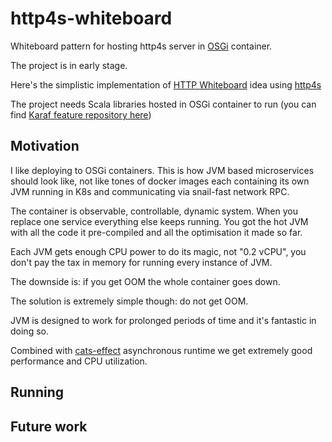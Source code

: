 # http4s-whiteboard
Whiteboard pattern for hosting http4s server in [OSGi](https://docs.osgi.org/specification/) container.

The project is in early stage. 

Here's the simplistic implementation of [HTTP Whiteboard](https://docs.osgi.org/specification/osgi.cmpn/8.0.0/service.http.whiteboard.html) idea using [http4s](https://http4s.org)

The project needs Scala libraries hosted in OSGi container to run (you can find [Karaf feature repository here](https://raw.githubusercontent.com/p-pavel/osgi-experiments/main/features.xml))

## Motivation

I like deploying to OSGi containers. This is how JVM based microservices should look like, not like tones of docker images each containing its own JVM running in K8s and communicating via snail-fast network RPC.

The container is observable, controllable, dynamic system. When you replace one service everything else keeps running. You got the hot JVM with all the code it pre-compiled and all the optimisation it made so far.

Each JVM gets enough CPU power to do its magic, not "0.2 vCPU", you don't pay the tax in memory for running every instance of JVM.

The downside is: if you get OOM the whole container goes down. 

The solution is extremely simple though: do not get OOM.

JVM is designed to work for prolonged periods of time and it's fantastic in doing so.

Combined with [cats-effect](https://typelevel.org/cats-effect/) asynchronous runtime we get extremely good performance and CPU utilization.

## Running

## Future work




